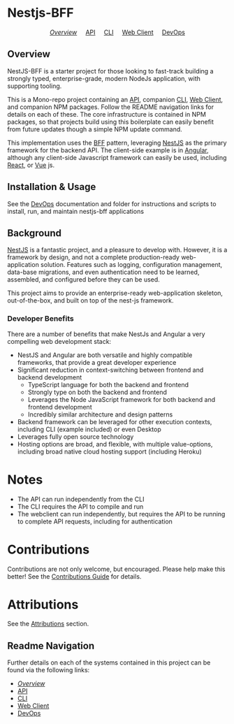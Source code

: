 # Nestjs-BFF

<p align="center">
  <i><a href="README.md">Overview</a></i>
  &nbsp;&nbsp;&nbsp;
	<a href="apps/api/README.md">API</a>
  &nbsp;&nbsp;&nbsp;
	<a href="apps/cli/README.md">CLI</a>
  &nbsp;&nbsp;&nbsp;
	<a href="apps/webclient/README.md">Web Client</a>
  &nbsp;&nbsp;&nbsp;
	<a href="devops/README.md">DevOps</a>
</p>

## Overview

NestJS-BFF is a starter project for those looking to fast-track building a strongly typed, enterprise-grade, modern NodeJs application, with supporting tooling.

This is a Mono-repo project containing an [API](apps/api/README.md), companion [CLI](apps/cli/README.md), [Web Client](apps/webclient/README.md), and companion NPM packages. Follow the README navigation links for details on each of these. The core infrastructure is contained in NPM packages, so that projects build using this boilerplate can easily benefit from future updates though a simple NPM update command.

This implementation uses the [BFF](https://samnewman.io/patterns/architectural/bff/) pattern, leveraging [NestJS](https://nestjs.com/) as the primary framework for the backend API. The client-side example is in [Angular](https://angular.io/), although any client-side Javascript framework can easily be used, including [React](https://reactjs.org/), or [Vue](https://vuejs.org/) js.

## Installation & Usage

See the [DevOps](devops/README.md) documentation and folder for instructions and scripts to install, run, and maintain nestjs-bff applications

## Background

[NestJS](https://nestjs.com/) is a fantastic project, and a pleasure to develop with. However, it is a framework by design, and not a complete production-ready web-application solution. Features such as logging, configuration management, data-base migrations, and even authentication need to be learned, assembled, and configured before they can be used.

This project aims to provide an enterprise-ready web-application skeleton, out-of-the-box, and built on top of the nest-js framework.

### Developer Benefits

There are a number of benefits that make NestJs and Angular a very compelling web development stack:

- NestJS and Angular are both versatile and highly compatible frameworks, that provide a great developer experience
- Significant reduction in context-switching between frontend and backend development
  - TypeScript language for both the backend and frontend
  - Strongly type on both the backend and frontend
  - Leverages the Node JavaScript framework for both backend and frontend development
  - Incredibly similar architecture and design patterns
- Backend framework can be leveraged for other execution contexts, including CLI (example included) or even Desktop
- Leverages fully open source technology
- Hosting options are broad, and flexible, with multiple value-options, including broad native cloud hosting support (including Heroku)

# Notes

- The API can run independently from the CLI
- The CLI requires the API to compile and run
- The webclient can run independently, but requires the API to be running to complete API requests, including for authentication

# Contributions

Contributions are not only welcome, but encouraged. Please help make this better! See the [Contributions Guide](CONTRIBUTIONS.md) for details.

# Attributions

See the [Attributions](attributions/ATTRIBUTIONS.md) section.

## Readme Navigation

Further details on each of the systems contained in this project can be found via the following links:

- _[Overview](README.md)_
- [API](api/README.md)
- [CLI](cli/README.md)
- [Web Client](webclient/README.md)
- [DevOps](devops/README.md)
